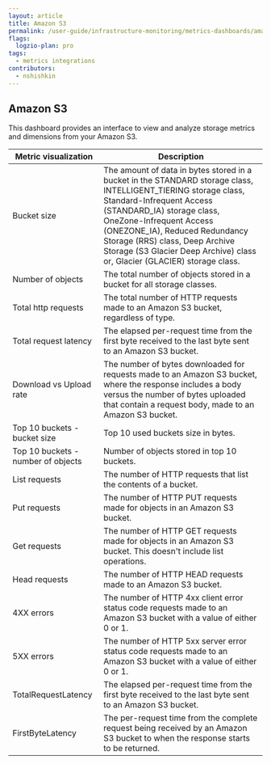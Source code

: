 ```yaml
---
layout: article
title: Amazon S3
permalink: /user-guide/infrastructure-monitoring/metrics-dashboards/amazon-s3.html 
flags:
  logzio-plan: pro
tags:
  - metrics integrations
contributors:
  - nshishkin
---
```


## Amazon S3

This dashboard provides an interface to view and analyze storage metrics and dimensions from your Amazon S3.


| Metric visualization               | Description                                                                                                                                                                                                                                                                                                                                           |
| ---------------------------------- | ----------------------------------------------------------------------------------------------------------------------------------------------------------------------------------------------------------------------------------------------------------------------------------------------------------------------------------------------------- |
| Bucket size                        | The amount of data in bytes stored in a bucket in the STANDARD storage class, INTELLIGENT\_TIERING storage class, Standard-Infrequent Access (STANDARD\_IA) storage class, OneZone-Infrequent Access (ONEZONE\_IA), Reduced Redundancy Storage (RRS) class, Deep Archive Storage (S3 Glacier Deep Archive) class or, Glacier (GLACIER) storage class. |
| Number of objects                  | The total number of objects stored in a bucket for all storage classes.                                                                                                                                                                                                                                                                               |
| Total http requests                | The total number of HTTP requests made to an Amazon S3 bucket, regardless of type.                                                                                                                                                                                                                                                                    |
| Total request latency              | The elapsed per-request time from the first byte received to the last byte sent to an Amazon S3 bucket.                                                                                                                                                                                                                                               |
| Download vs Upload rate            | The number of bytes downloaded for requests made to an Amazon S3 bucket, where the response includes a body versus the number of bytes uploaded that contain a request body, made to an Amazon S3 bucket.                                                                                                                                             |
| Top 10 buckets - bucket size       | Top 10 used buckets size in bytes.                                                                                                                                                                                                                                                                                                                    |
| Top 10 buckets - number of objects | Number of objects stored in top 10 buckets.                                                                                                                                                                                                                                                                                                           |
| List requests                      | The number of HTTP requests that list the contents of a bucket.                                                                                                                                                                                                                                                                                       |
| Put requests                       | The number of HTTP PUT requests made for objects in an Amazon S3 bucket.                                                                                                                                                                                                                                                                              |
| Get requests                       | The number of HTTP GET requests made for objects in an Amazon S3 bucket. This doesn't include list operations.                                                                                                                                                                                                                                        |
| Head requests                      | The number of HTTP HEAD requests made to an Amazon S3 bucket.                                                                                                                                                                                                                                                                                         |
| 4XX errors                         | The number of HTTP 4xx client error status code requests made to an Amazon S3 bucket with a value of either 0 or 1.                                                                                                                                                                                                                                   |
| 5XX errors                         | The number of HTTP 5xx server error status code requests made to an Amazon S3 bucket with a value of either 0 or 1.                                                                                                                                                                                                                                   |
| TotalRequestLatency                | The elapsed per-request time from the first byte received to the last byte sent to an Amazon S3 bucket.                                                                                                                                                                                                                                               |
| FirstByteLatency                   | The per-request time from the complete request being received by an Amazon S3 bucket to when the response starts to be returned.                                                                                                                                                                                                                      |
